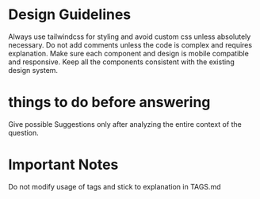 # Design Guidelines

Always use tailwindcss for styling and avoid custom css unless absolutely necessary.
Do not add comments unless the code is complex and requires explanation.
Make sure each component and design is mobile compatible and responsive.
Keep all the components consistent with the existing design system.

# things to do before answering

Give possible Suggestions only after analyzing the entire context of the question.

# Important Notes

Do not modify usage of tags and stick to explanation in TAGS.md

